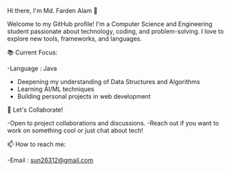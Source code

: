 Hi there, I'm Md. Farden Alam 👋

Welcome to my GitHub profile! I'm a Computer Science and Engineering student passionate about technology, coding, and problem-solving. 
I love to explore new tools, frameworks, and languages.

📚 Current Focus:

-Language : Java
- Deepening my understanding of  Data Structures  and  Algorithms
- Learning AI/ML techniques
- Building personal projects in web development


💬 Let's Collaborate!

-Open to project collaborations and discussions.
-Reach out if you want to work on something cool or just chat about tech!

📫 How to reach me:

-Email : sun26312@gmail.com
